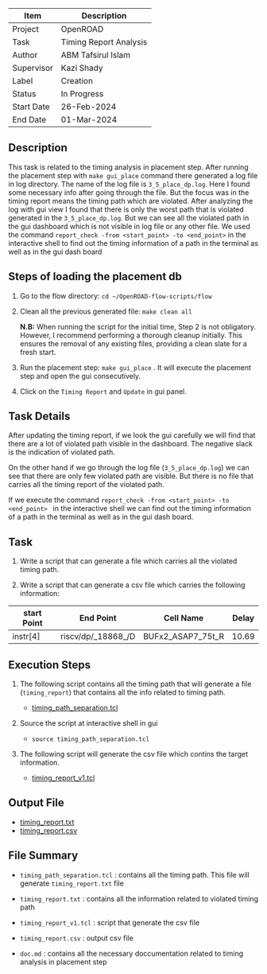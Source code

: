 |Item|Description|
|---|---|
|Project|OpenROAD|
|Task|Timing Report Analysis|
|Author|ABM Tafsirul Islam|
|Supervisor|Kazi Shady|
|Label|Creation|
|Status|In Progress|
|Start Date|26-Feb-2024|
|End Date|01-Mar-2024|

## Description

This task is related to the timing analysis in placement step. After running the placement step with `make gui_place` command there generated a log file in log directory. The name of the log file is `3_5_place_dp.log`. Here I found some necessary info after going through the file. But the focus was in the timing report means the timing path which are violated. After analyzing the log with gui view I found that there is only the worst path that is violated generated in the `3_5_place_dp.log`. But we can see all the violated path in the gui dashboard which is not visible in log file or any other file. We used the command `report_check -from <start_point> -to <end_point>` in the interactive shell to find out the timing information of a path in the terminal as well as in the gui dash board



## Steps of loading the placement db

1. Go to the flow directory: `cd ~/OpenROAD-flow-scripts/flow`
2. Clean all the previous generated file: `make clean all`

    **N.B:** When running the script for the initial time, Step 2 is not obligatory. However, I recommend performing a thorough cleanup initially. This ensures the removal of any existing files, providing a clean slate for a fresh start.
3. Run the placement step: `make gui_place` . It will execute the placement step and open the gui consecutively.
4. Click on the `Timing Report` and `Update` in gui panel. 

## Task Details

After updating the timing report, if we look the gui carefully we will find that there are a lot of violated path visible in the dashboard. The negative slack is the indication of violated path. 

On the other hand if we go through the log file (`3_5_place_dp.log`) we can see that there are only few violated path are visible. But there is no file that carries all the timing report of the violated path.

If we execute the command `report_check -from <start_point> -to <end_point> ` in the interactive shell we can find out the timing information of a path in the terminal as well as in the gui dash board. 


## Task

1. Write a script that can generate a file which carries all the violated timing path. 

2. Write a script that can generate a csv file which carries the following information:

|start Point| End Point| Cell Name| Delay|
|---|---|---|---|
|instr[4]|riscv/dp/\_18868\_/D|BUFx2_ASAP7_75t_R|10.69|

## Execution Steps

1. The following script contains all the timing path that will generate a file (`timing_report`) that contains all the info related to timing path. 

   - [timing_path_separation.tcl](timing_path_separation.tcl)


2. Source the script at interactive shell in gui

   - `source timing_path_separation.tcl`

3. The following script will generate the csv file which contins the target information.

    - [timing_report_v1.tcl](timing_report_v1.tcl)

## Output File

- [timing_report.txt](timing_report.txt)
- [timing_report.csv](timing_report.csv)

## File Summary 

- `timing_path_separation.tcl` : contains all the timing path. This file will generate `timing_report.txt` file

- `timing_report.txt` : contains all the information related to violated timing path

- `timing_report_v1.tcl` : script that generate the csv file

- `timing_report.csv` : output csv file
- `doc.md` : contains all the necessary doccumentation related to timing analysis in placement step
